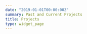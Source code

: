 ```yaml
---
date: "2019-01-01T00:00:00Z"
summary: Past and Current Projects
title: Projects
type: widget_page
---
```

